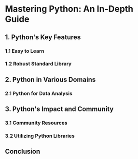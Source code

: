 # Mastering Python: An In-Depth Guide

## 1. Python's Key Features

### 1.1 Easy to Learn

### 1.2 Robust Standard Library

## 2. Python in Various Domains

### 2.1 Python for Data Analysis

## 3. Python's Impact and Community

### 3.1 Community Resources

### 3.2 Utilizing Python Libraries

## Conclusion
